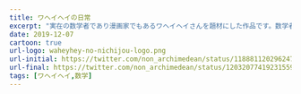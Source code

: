 ```yaml
---
title: ワヘイヘイの日常
excerpt: "実在の数学者であり漫画家でもあるワヘイヘイさんを題材にした作品です。数学者の日常を描きました。"
date: 2019-12-07
cartoon: true
url-logo: waheyhey-no-nichijou-logo.png
url-initial: https://twitter.com/non_archimedean/status/1188811202962477056
url-final: https://twitter.com/non_archimedean/status/1203207741923155968
tags: [ワヘイヘイ,数学]
---
```

